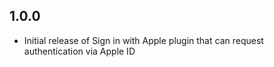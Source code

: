 ## 1.0.0

* Initial release of Sign in with Apple plugin that can request authentication via Apple ID

